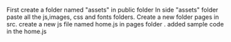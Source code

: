 First create a folder named "assets" in public folder
In side "assets" folder paste all the js,images, css and fonts folders.
Create a new folder pages in src.
create a new js file named home.js in pages folder .
 added sample code in the home.js

 